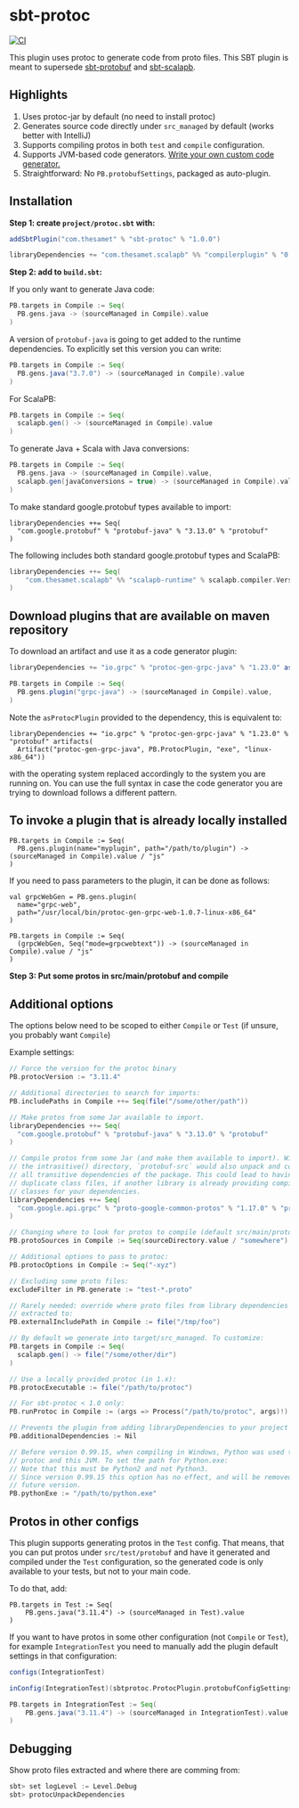 sbt-protoc
==========
[![CI](https://github.com/thesamet/sbt-protoc/workflows/CI/badge.svg)](https://github.com/thesamet/sbt-protoc/actions?query=workflow%3ACI)

This plugin uses protoc to generate code from proto files. This SBT plugin is
meant to supersede
[sbt-protobuf](https://github.com/sbt/sbt-protobuf/) and
[sbt-scalapb](https://github.com/scalapb/sbt-scalapb).

Highlights
----------

1. Uses protoc-jar by default (no need to install protoc)
2. Generates source code directly under `src_managed` by default (works
   better with IntelliJ)
3. Supports compiling protos in both `test` and `compile` configuration.
4. Supports JVM-based code generators. [Write your own custom code generator.](https://github.com/thesamet/sbt-protoc/tree/master/examples/custom-gen)
5. Straightforward: No `PB.protobufSettings`, packaged as auto-plugin.

Installation
------------

**Step 1: create `project/protoc.sbt` with:**

```scala
addSbtPlugin("com.thesamet" % "sbt-protoc" % "1.0.0")

libraryDependencies += "com.thesamet.scalapb" %% "compilerplugin" % "0.10.10"
```

**Step 2: add to `build.sbt`:**

If you only want to generate Java code:

```scala
PB.targets in Compile := Seq(
  PB.gens.java -> (sourceManaged in Compile).value
)
```

A version of `protobuf-java` is going to get added to the runtime
dependencies. To explicitly set this version you can write:

```scala
PB.targets in Compile := Seq(
  PB.gens.java("3.7.0") -> (sourceManaged in Compile).value
)
```

For ScalaPB:
```scala
PB.targets in Compile := Seq(
  scalapb.gen() -> (sourceManaged in Compile).value
)
```

To generate Java + Scala with Java conversions:
```scala
PB.targets in Compile := Seq(
  PB.gens.java -> (sourceManaged in Compile).value,
  scalapb.gen(javaConversions = true) -> (sourceManaged in Compile).value
)
```

To make standard google.protobuf types available to import:
```
libraryDependencies ++= Seq(
  "com.google.protobuf" % "protobuf-java" % "3.13.0" % "protobuf"
)
```
The following includes both standard google.protobuf types and ScalaPB:

```scala
libraryDependencies ++= Seq(
    "com.thesamet.scalapb" %% "scalapb-runtime" % scalapb.compiler.Version.scalapbVersion % "protobuf"
)
```

## Download plugins that are available on maven repository

To download an artifact and use it as a code generator plugin:

```scala
libraryDependencies += "io.grpc" % "protoc-gen-grpc-java" % "1.23.0" asProtocPlugin()

PB.targets in Compile := Seq(
  PB.gens.plugin("grpc-java") -> (sourceManaged in Compile).value,
)
```

Note the `asProtocPlugin` provided to the dependency, this is equivalent to:
```
libraryDependencies += "io.grpc" % "protoc-gen-grpc-java" % "1.23.0" % "protobuf" artifacts(
  Artifact("protoc-gen-grpc-java", PB.ProtocPlugin, "exe", "linux-x86_64"))
```

with the operating system replaced accordingly to the system you are running on. You can use the
full syntax in case the code generator you are trying to download follows a
different pattern.

## To invoke a plugin that is already locally installed

    PB.targets in Compile := Seq(
      PB.gens.plugin(name="myplugin", path="/path/to/plugin") -> (sourceManaged in Compile).value / "js"
    )

If you need to pass parameters to the plugin, it can be done as follows:

    val grpcWebGen = PB.gens.plugin(
      name="grpc-web",
      path="/usr/local/bin/protoc-gen-grpc-web-1.0.7-linux-x86_64"
    )

    PB.targets in Compile := Seq(
      (grpcWebGen, Seq("mode=grpcwebtext")) -> (sourceManaged in Compile).value / "js"
    )

**Step 3: Put some protos in src/main/protobuf and compile**

Additional options
------------------

The options below need to be scoped to either `Compile` or `Test` (if unsure,
you probably want `Compile`)

Example settings:
```scala
// Force the version for the protoc binary
PB.protocVersion := "3.11.4"

// Additional directories to search for imports:
PB.includePaths in Compile ++= Seq(file("/some/other/path"))

// Make protos from some Jar available to import.
libraryDependencies ++= Seq(
  "com.google.protobuf" % "protobuf-java" % "3.13.0" % "protobuf"
)

// Compile protos from some Jar (and make them available to import). Without
// the intrasitive() directory, `protobuf-src` would also unpack and compile
// all transitive dependencies of the package. This could lead to having
// duplicate class files, if another library is already providing compiled
// classes for your dependencies.
libraryDependencies ++= Seq(
  "com.google.api.grpc" % "proto-google-common-protos" % "1.17.0" % "protobuf-src" intransitive()
)

// Changing where to look for protos to compile (default src/main/protobuf):
PB.protoSources in Compile := Seq(sourceDirectory.value / "somewhere")

// Additional options to pass to protoc:
PB.protocOptions in Compile := Seq("-xyz")

// Excluding some proto files:
excludeFilter in PB.generate := "test-*.proto"

// Rarely needed: override where proto files from library dependencies are
// extracted to:
PB.externalIncludePath in Compile := file("/tmp/foo")

// By default we generate into target/src_managed. To customize:
PB.targets in Compile := Seq(
  scalapb.gen() -> file("/some/other/dir")
)

// Use a locally provided protoc (in 1.x):
PB.protocExecutable := file("/path/to/protoc")

// For sbt-protoc < 1.0 only:
PB.runProtoc in Compile := (args => Process("/path/to/protoc", args)!)

// Prevents the plugin from adding libraryDependencies to your project
PB.additionalDependencies := Nil

// Before version 0.99.15, when compiling in Windows, Python was used to bridge
// protoc and this JVM. To set the path for Python.exe:
// Note that this must be Python2 and not Python3.
// Since version 0.99.15 this option has no effect, and will be removed in a
// future version.
PB.pythonExe := "/path/to/python.exe"
```

Protos in other configs
-----------------------

This plugin supports generating protos in the `Test` config. That means, that
you can put protos under `src/test/protobuf` and have it generated and compiled under the
`Test` configuration, so the generated code is only available to your tests,
but not to your main code.

To do that, add:

    PB.targets in Test := Seq(
        PB.gens.java("3.11.4") -> (sourceManaged in Test).value
    )

If you want to have protos in some other configuration (not `Compile` or
`Test`), for example `IntegrationTest` you need to manually add the plugin
default settings in that configuration:

```scala
configs(IntegrationTest)

inConfig(IntegrationTest)(sbtprotoc.ProtocPlugin.protobufConfigSettings)

PB.targets in IntegrationTest := Seq(
    PB.gens.java("3.11.4") -> (sourceManaged in IntegrationTest).value
)
```

Debugging
---------

Show proto files extracted and where there are comming from:
 ```scala
sbt> set logLevel := Level.Debug
sbt> protocUnpackDependencies
 ```
